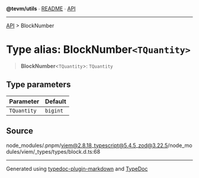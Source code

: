 **@tevm/utils** ∙ [README](../README.md) ∙ [API](../API.md)

***

[API](../API.md) > BlockNumber

# Type alias: BlockNumber`<TQuantity>`

> **BlockNumber**\<`TQuantity`\>: `TQuantity`

## Type parameters

| Parameter | Default |
| :------ | :------ |
| `TQuantity` | `bigint` |

## Source

node\_modules/.pnpm/viem@2.8.18\_typescript@5.4.5\_zod@3.22.5/node\_modules/viem/\_types/types/block.d.ts:68

***
Generated using [typedoc-plugin-markdown](https://www.npmjs.com/package/typedoc-plugin-markdown) and [TypeDoc](https://typedoc.org/)
